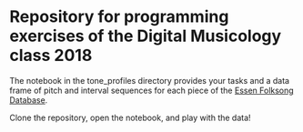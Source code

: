 # Repository for programming exercises of the Digital Musicology class 2018

The notebook in the tone_profiles directory provides your tasks and a data frame of pitch and interval sequences for each piece of the [Essen Folksong Database](http://esac-data.org).

Clone the repository, open the notebook, and play with the data!
